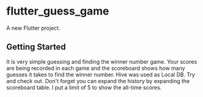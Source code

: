 # flutter_guess_game

A new Flutter project.

## Getting Started
 It is very simple guessing and finding the winner number game.
 Your scores are being recorded in each game and the scoreboard shows how many guesses it takes to find the winner number.
 Hive was used as Local DB.
 Try and check out. 
 Don't forget you can expand the history by expanding the scoreboard table. I put a limit of 5 to show the all-time scores.
